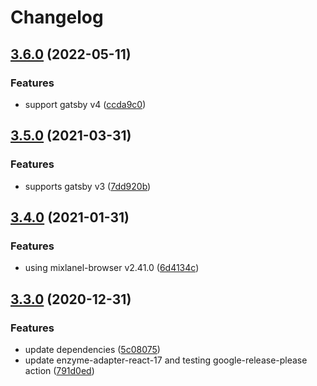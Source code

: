 # Changelog

## [3.6.0](https://www.github.com/thomascarvalho/gatsby-plugin-mixpanel/compare/v3.5.0...v3.6.0) (2022-05-11)


### Features

* support gatsby v4 ([ccda9c0](https://www.github.com/thomascarvalho/gatsby-plugin-mixpanel/commit/ccda9c0316d34c265728abc79c0f592b96398e53))

## [3.5.0](https://www.github.com/thomascarvalho/gatsby-plugin-mixpanel/compare/v3.4.0...v3.5.0) (2021-03-31)


### Features

* supports gatsby v3 ([7dd920b](https://www.github.com/thomascarvalho/gatsby-plugin-mixpanel/commit/7dd920bc19cc16862771620968ad903068418587))

## [3.4.0](https://www.github.com/thomascarvalho/gatsby-plugin-mixpanel/compare/v3.3.0...v3.4.0) (2021-01-31)


### Features

* using mixlanel-browser v2.41.0 ([6d4134c](https://www.github.com/thomascarvalho/gatsby-plugin-mixpanel/commit/6d4134cf9b2affe8bf0bc4e45f63e073417e4402))

## [3.3.0](https://www.github.com/thomascarvalho/gatsby-plugin-mixpanel/compare/v3.2.1...v3.3.0) (2020-12-31)


### Features

* update dependencies ([5c08075](https://www.github.com/thomascarvalho/gatsby-plugin-mixpanel/commit/5c08075473d893c4cd4fc2566c48a694e01b9819))
* update enzyme-adapter-react-17 and testing google-release-please action ([791d0ed](https://www.github.com/thomascarvalho/gatsby-plugin-mixpanel/commit/791d0ed19fe28e61c6fe5a4abedecf90dd723550))
